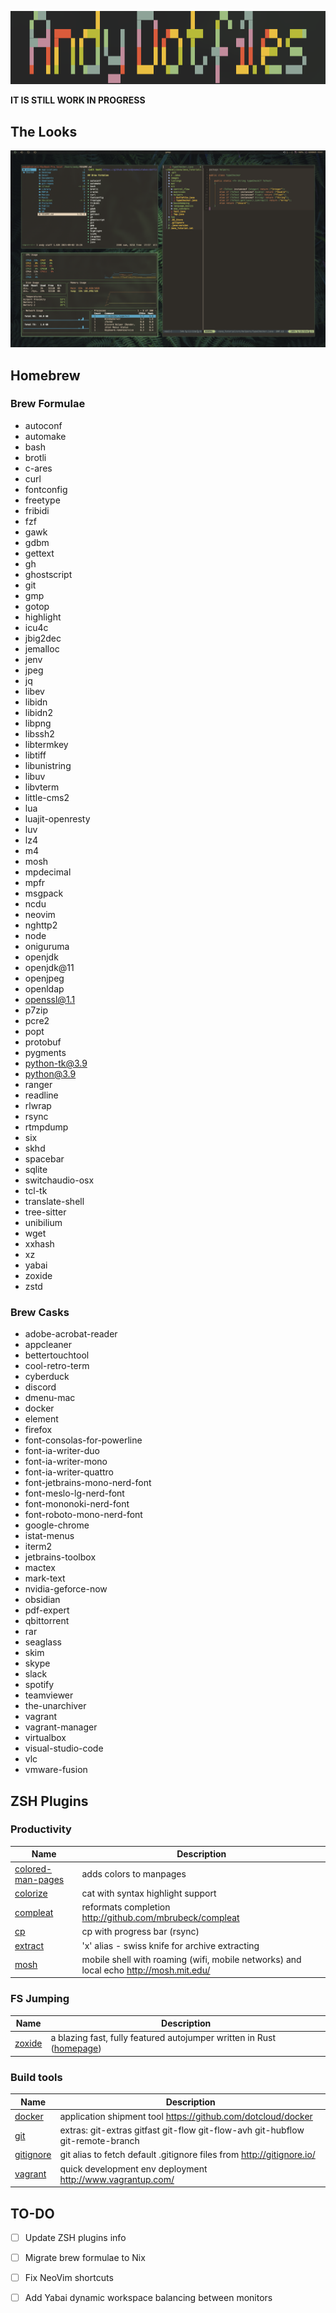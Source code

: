![alt text](https://github.com/andynameistaken/dotfiles/blob/master/image_dotfiles.png)

**IT IS STILL WORK IN PROGRESS**
## The Looks

![alt text](https://github.com/andynameistaken/dotfiles/blob/master/desktop.png)

## Homebrew

### Brew Formulae

* autoconf
* automake
* bash
* brotli
* c-ares
* curl
* fontconfig
* freetype
* fribidi
* fzf
* gawk
* gdbm
* gettext
* gh
* ghostscript
* git
* gmp
* gotop
* highlight
* icu4c
* jbig2dec
* jemalloc
* jenv
* jpeg
* jq
* libev
* libidn
* libidn2
* libpng
* libssh2
* libtermkey
* libtiff
* libunistring
* libuv
* libvterm
* little-cms2
* lua
* luajit-openresty
* luv
* lz4
* m4
* mosh
* mpdecimal
* mpfr
* msgpack
* ncdu
* neovim
* nghttp2
* node
* oniguruma
* openjdk
* openjdk@11
* openjpeg
* openldap
* openssl@1.1
* p7zip
* pcre2
* popt
* protobuf
* pygments
* python-tk@3.9
* python@3.9
* ranger
* readline
* rlwrap
* rsync
* rtmpdump
* six
* skhd
* spacebar
* sqlite
* switchaudio-osx
* tcl-tk
* translate-shell
* tree-sitter
* unibilium
* wget
* xxhash
* xz
* yabai
* zoxide
* zstd

### Brew Casks

* adobe-acrobat-reader
* appcleaner
* bettertouchtool
* cool-retro-term
* cyberduck
* discord
* dmenu-mac
* docker
* element
* firefox
* font-consolas-for-powerline
* font-ia-writer-duo
* font-ia-writer-mono
* font-ia-writer-quattro
* font-jetbrains-mono-nerd-font
* font-meslo-lg-nerd-font
* font-mononoki-nerd-font
* font-roboto-mono-nerd-font
* google-chrome
* istat-menus
* iterm2
* jetbrains-toolbox
* mactex
* mark-text
* nvidia-geforce-now
* obsidian
* pdf-expert
* qbittorrent
* rar
* seaglass
* skim
* skype
* slack
* spotify
* teamviewer
* the-unarchiver
* vagrant
* vagrant-manager
* virtualbox
* visual-studio-code
* vlc
* vmware-fusion

## ZSH Plugins


### Productivity

| Name                                                                                                            | Description                                                                                                    |
| --------------------------------------------------------------------------------------------------------------- | -------------------------------------------------------------------------------------------------------------- |
| [colored-man-pages](https://github.com/ohmyzsh/ohmyzsh/tree/master/plugins/colored-man-pages)                   | adds colors to manpages                                                                                        |
| [colorize](https://github.com/ohmyzsh/ohmyzsh/tree/master/plugins/colorize)                                     | cat with syntax highlight support                                                                              |
| [compleat](https://github.com/ohmyzsh/ohmyzsh/tree/master/plugins/compleat)                                     | reformats completion http://github.com/mbrubeck/compleat                                                       |
| [cp](https://github.com/ohmyzsh/ohmyzsh/tree/master/plugins/cp)                                                 | cp with progress bar (rsync)                                                                                   |
| [extract](https://github.com/ohmyzsh/ohmyzsh/tree/master/plugins/extract)                                       | 'x' alias - swiss knife for archive extracting                                                                 |
| [mosh](https://github.com/ohmyzsh/ohmyzsh/tree/master/plugins/mosh)                                             | mobile shell with roaming (wifi, mobile networks) and local echo http://mosh.mit.edu/                          |


### FS Jumping

| Name                                                                        | Description                                                   |
| --------------------------------------------------------------------------- | ------------------------------------------------------------- |
| [zoxide](https://github.com/ohmyzsh/ohmyzsh/tree/master/plugins/zoxide)     | a blazing fast, fully featured autojumper written in Rust ([homepage](https://github.com/ajeetdsouza/zoxide)) |

### Build tools

| Name                                                                                  | Description                                                                               |
| ------------------------------------------------------------------------------------- | ----------------------------------------------------------------------------------------- |
| [docker](https://github.com/ohmyzsh/ohmyzsh/tree/master/plugins/docker)               | application shipment tool https://github.com/dotcloud/docker                              |
| [git](https://github.com/ohmyzsh/ohmyzsh/tree/master/plugins/git)                     | extras: git-extras gitfast git-flow git-flow-avh git-hubflow git-remote-branch            |
| [gitignore](https://github.com/ohmyzsh/ohmyzsh/tree/master/plugins/gitignore)         | git alias to fetch default .gitignore files from http://gitignore.io/                     |
| [vagrant](https://github.com/ohmyzsh/ohmyzsh/tree/master/plugins/vagrant)             | quick development env deployment http://www.vagrantup.com/                                |


## TO-DO
- [ ] Update ZSH plugins info
- [ ] Migrate brew formulae to Nix
- [ ] Fix NeoVim shortcuts 
- [ ] Add Yabai dynamic workspace balancing between monitors


